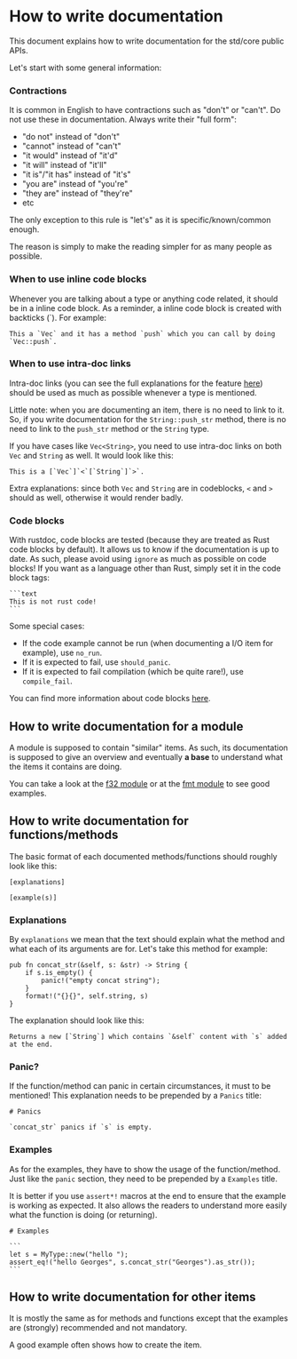 # How to write documentation

This document explains how to write documentation for the std/core public APIs.

Let's start with some general information:

### Contractions

It is common in English to have contractions such as "don't" or "can't". Do not
use these in documentation. Always write their "full form":

 * "do not" instead of "don't"
 * "cannot" instead of "can't"
 * "it would" instead of "it'd"
 * "it will" instead of "it'll"
 * "it is"/"it has" instead of "it's"
 * "you are" instead of "you're"
 * "they are" instead of "they're"
 * etc

The only exception to this rule is "let's" as it is specific/known/common enough.

The reason is simply to make the reading simpler for as many people as possible.

### When to use inline code blocks

Whenever you are talking about a type or anything code related, it should be in a
inline code block. As a reminder, a inline code block is created with backticks
(\`). For example:


```text
This a `Vec` and it has a method `push` which you can call by doing `Vec::push`.
```

### When to use intra-doc links

Intra-doc links (you can see the full explanations for the feature
[here](https://doc.rust-lang.org/rustdoc/write-documentation/linking-to-items-by-name.html))
should be used as much as possible whenever a type is mentioned.

Little note: when you are documenting an item, there is no need to link to it.
So, if you write documentation for the `String::push_str` method, there is
no need to link to the `push_str` method or the `String` type.

If you have cases like `Vec<String>`, you need to use intra-doc links on both
`Vec` and `String` as well. It would look like this:

```text
This is a [`Vec`]`<`[`String`]`>`.
```

Extra explanations: since both `Vec` and `String` are in codeblocks, `<` and `>`
should as well, otherwise it would render badly.

### Code blocks

With rustdoc, code blocks are tested (because they are treated as Rust code
blocks by default). It allows us to know if the documentation is up to date. As
such, please avoid using `ignore` as much as possible on code blocks! If you
want as a language other than Rust, simply set it in the code block tags:

````text
```text
This is not rust code!
```
````

Some special cases:
 * If the code example cannot be run (when documenting a I/O item for example),
   use `no_run`.
 * If it is expected to fail, use `should_panic`.
 * If it is expected to fail compilation (which be quite rare!), use `compile_fail`.

You can find more information about code blocks
[here](https://doc.rust-lang.org/rustdoc/write-documentation/documentation-tests.html).

## How to write documentation for a module

A module is supposed to contain "similar" items. As such, its documentation is
supposed to give an overview and eventually **a base** to understand what the
items it contains are doing.

You can take a look at the
[f32 module](https://doc.rust-lang.org/nightly/std/f32/index.html) or at the
[fmt module](https://doc.rust-lang.org/nightly/std/fmt/index.html) to see
good examples.

## How to write documentation for functions/methods

The basic format of each documented methods/functions should roughly look like this:

```text
[explanations]

[example(s)]
```

### Explanations

By `explanations` we mean that the text should explain what the method and what
each of its arguments are for. Let's take this method for example:

```rust,ignore
pub fn concat_str(&self, s: &str) -> String {
    if s.is_empty() {
        panic!("empty concat string");
    }
    format!("{}{}", self.string, s)
}
```

The explanation should look like this:

```text
Returns a new [`String`] which contains `&self` content with `s` added at the end.
```

### Panic?

If the function/method can panic in certain circumstances, it must to be
mentioned! This explanation needs to be prepended by a `Panics` title:

```text
# Panics

`concat_str` panics if `s` is empty.
```

### Examples

As for the examples, they have to show the usage of the function/method. Just
like the `panic` section, they need to be prepended by a `Examples` title.

It is better if you use `assert*!` macros at the end to ensure that the example
is working as expected. It also allows the readers to understand more easily
what the function is doing (or returning).

````text
# Examples

```
let s = MyType::new("hello ");
assert_eq!("hello Georges", s.concat_str("Georges").as_str());
```
````

## How to write documentation for other items

It is mostly the same as for methods and functions except that the examples
are (strongly) recommended and not mandatory.

A good example often shows how to create the item.
